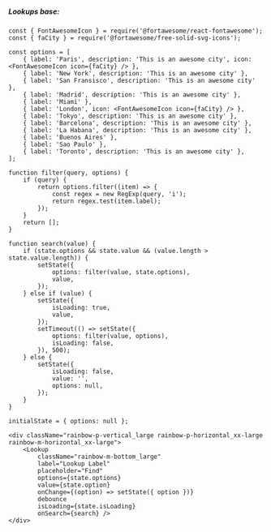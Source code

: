 ##### Lookups base:

    const { FontAwesomeIcon } = require('@fortawesome/react-fontawesome');
    const { faCity } = require('@fortawesome/free-solid-svg-icons');

    const options = [
        { label: 'Paris', description: 'This is an awesome city', icon: <FontAwesomeIcon icon={faCity} /> },
        { label: 'New York', description: 'This is an awesome city' },
        { label: 'San Fransisco', description: 'This is an awesome city' },
        { label: 'Madrid', description: 'This is an awesome city' },
        { label: 'Miami' },
        { label: 'London', icon: <FontAwesomeIcon icon={faCity} /> },
        { label: 'Tokyo', description: 'This is an awesome city' },
        { label: 'Barcelona', description: 'This is an awesome city' },
        { label: 'La Habana', description: 'This is an awesome city' },
        { label: 'Buenos Aires' },
        { label: 'Sao Paulo' },
        { label: 'Toronto', description: 'This is an awesome city' },
    ];

    function filter(query, options) {
        if (query) {
            return options.filter((item) => {
                const regex = new RegExp(query, 'i');
                return regex.test(item.label);
            });
        }
        return [];
    }

    function search(value) {
        if (state.options && state.value && (value.length > state.value.length)) {
            setState({
                options: filter(value, state.options),
                value,
            });
        } else if (value) {
            setState({
                isLoading: true,
                value,
            });
            setTimeout(() => setState({
                options: filter(value, options),
                isLoading: false,
            }), 500);
        } else {
            setState({
                isLoading: false,
                value: '',
                options: null,
            });
        }
    }

    initialState = { options: null };

    <div className="rainbow-p-vertical_large rainbow-p-horizontal_xx-large rainbow-m-horizontal_xx-large">
        <Lookup
            className="rainbow-m-bottom_large"
            label="Lookup Label"
            placeholder="Find"
            options={state.options}
            value={state.option}
            onChange={(option) => setState({ option })}
            debounce
            isLoading={state.isLoading}
            onSearch={search} />
    </div>
